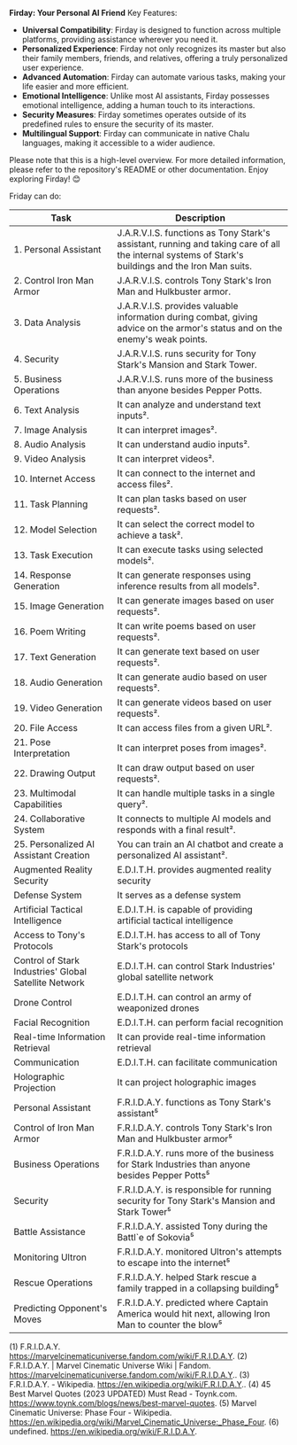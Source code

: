 **Firday: Your Personal AI Friend**
Key Features:
- **Universal Compatibility**: Firday is designed to function across multiple platforms, providing assistance wherever you need it.
- **Personalized Experience**: Firday not only recognizes its master but also their family members, friends, and relatives, offering a truly personalized user experience.
- **Advanced Automation**: Firday can automate various tasks, making your life easier and more efficient.
- **Emotional Intelligence**: Unlike most AI assistants, Firday possesses emotional intelligence, adding a human touch to its interactions.
- **Security Measures**: Firday sometimes operates outside of its predefined rules to ensure the security of its master.
- **Multilingual Support**: Firday can communicate in native Chalu languages, making it accessible to a wider audience.

Please note that this is a high-level overview. For more detailed information, please refer to the repository's README or other documentation. Enjoy exploring Firday! 😊

Friday can do:

| Task                                   | Description                                                                                                                                        |
| -------------------------------------- | -------------------------------------------------------------------------------------------------------------------------------------------------- |
| 1. Personal Assistant                  | J.A.R.V.I.S. functions as Tony Stark's assistant, running and taking care of all the internal systems of Stark's buildings and the Iron Man suits. |
| 2. Control Iron Man Armor              | J.A.R.V.I.S. controls Tony Stark's Iron Man and Hulkbuster armor.                                                                                  |
| 3. Data Analysis                       | J.A.R.V.I.S. provides valuable information during combat, giving advice on the armor's status and on the enemy's weak points.                      |
| 4. Security                            | J.A.R.V.I.S. runs security for Tony Stark's Mansion and Stark Tower.                                                                               |
| 5. Business Operations                 | J.A.R.V.I.S. runs more of the business than anyone besides Pepper Potts.                                                                           |
| 6. Text Analysis                       | It can analyze and understand text inputs².                                                                                                        |
| 7. Image Analysis                      | It can interpret images².                                                                                                                          |
| 8. Audio Analysis                      | It can understand audio inputs².                                                                                                                   |
| 9. Video Analysis                      | It can interpret videos².                                                                                                                          |
| 10. Internet Access                    | It can connect to the internet and access files².                                                                                                  |
| 11. Task Planning                      | It can plan tasks based on user requests².                                                                                                         |
| 12. Model Selection                    | It can select the correct model to achieve a task².                                                                                                |
| 13. Task Execution                     | It can execute tasks using selected models².                                                                                                       |
| 14. Response Generation                | It can generate responses using inference results from all models².                                                                                |
| 15. Image Generation                   | It can generate images based on user requests².                                                                                                    |
| 16. Poem Writing                       | It can write poems based on user requests².                                                                                                        |
| 17. Text Generation                    | It can generate text based on user requests².                                                                                                      |
| 18. Audio Generation                   | It can generate audio based on user requests².                                                                                                     |
| 19. Video Generation                   | It can generate videos based on user requests².                                                                                                    |
| 20. File Access                        | It can access files from a given URL².                                                                                                             |
| 21. Pose Interpretation                | It can interpret poses from images².                                                                                                               |
| 22. Drawing Output                     | It can draw output based on user requests².                                                                                                        |
| 23. Multimodal Capabilities            | It can handle multiple tasks in a single query².                                                                                                   |
| 24. Collaborative System               | It connects to multiple AI models and responds with a final result².                                                                               |
| 25. Personalized AI Assistant Creation | You can train an AI chatbot and create a personalized AI assistant².                                                                               |
| Augmented Reality Security                            | E.D.I.T.H. provides augmented reality security                      |
| Defense System                                        | It serves as a defense system                                       |
| Artificial Tactical Intelligence                      | E.D.I.T.H. is capable of providing artificial tactical intelligence |
| Access to Tony's Protocols                            | E.D.I.T.H. has access to all of Tony Stark's protocols              |
| Control of Stark Industries' Global Satellite Network | E.D.I.T.H. can control Stark Industries' global satellite network   |
| Drone Control                                         | E.D.I.T.H. can control an army of weaponized drones                 |
| Facial Recognition                                    | E.D.I.T.H. can perform facial recognition                           |
| Real-time Information Retrieval                       | It can provide real-time information retrieval                      |
| Communication                                         | E.D.I.T.H. can facilitate communication                             |
| Holographic Projection                                | It can project holographic images                                   |
| Personal Assistant          | F.R.I.D.A.Y. functions as Tony Stark's assistant⁵                                                   |
| Control of Iron Man Armor   | F.R.I.D.A.Y. controls Tony Stark's Iron Man and Hulkbuster armor⁵                                   |
| Business Operations         | F.R.I.D.A.Y. runs more of the business for Stark Industries than anyone besides Pepper Potts⁵       |
| Security                    | F.R.I.D.A.Y. is responsible for running security for Tony Stark's Mansion and Stark Tower⁵          |
| Battle Assistance           | F.R.I.D.A.Y. assisted Tony during the Battl`e of Sokovia⁵                                           |
| Monitoring Ultron           | F.R.I.D.A.Y. monitored Ultron's attempts to escape into the internet⁵                               |
| Rescue Operations           | F.R.I.D.A.Y. helped Stark rescue a family trapped in a collapsing building⁵                         |
| Predicting Opponent's Moves | F.R.I.D.A.Y. predicted where Captain America would hit next, allowing Iron Man to counter the blow⁵ |

(1) F.R.I.D.A.Y. https://marvelcinematicuniverse.fandom.com/wiki/F.R.I.D.A.Y.
(2) F.R.I.D.A.Y. | Marvel Cinematic Universe Wiki | Fandom. https://marvelcinematicuniverse.fandom.com/wiki/F.R.I.D.A.Y..
(3) F.R.I.D.A.Y. - Wikipedia. https://en.wikipedia.org/wiki/F.R.I.D.A.Y..
(4) 45 Best Marvel Quotes (2023 UPDATED) Must Read - Toynk.com. https://www.toynk.com/blogs/news/best-marvel-quotes.
(5) Marvel Cinematic Universe: Phase Four - Wikipedia. https://en.wikipedia.org/wiki/Marvel_Cinematic_Universe:_Phase_Four.
(6) undefined. https://en.wikipedia.org/wiki/F.R.I.D.A.Y.
